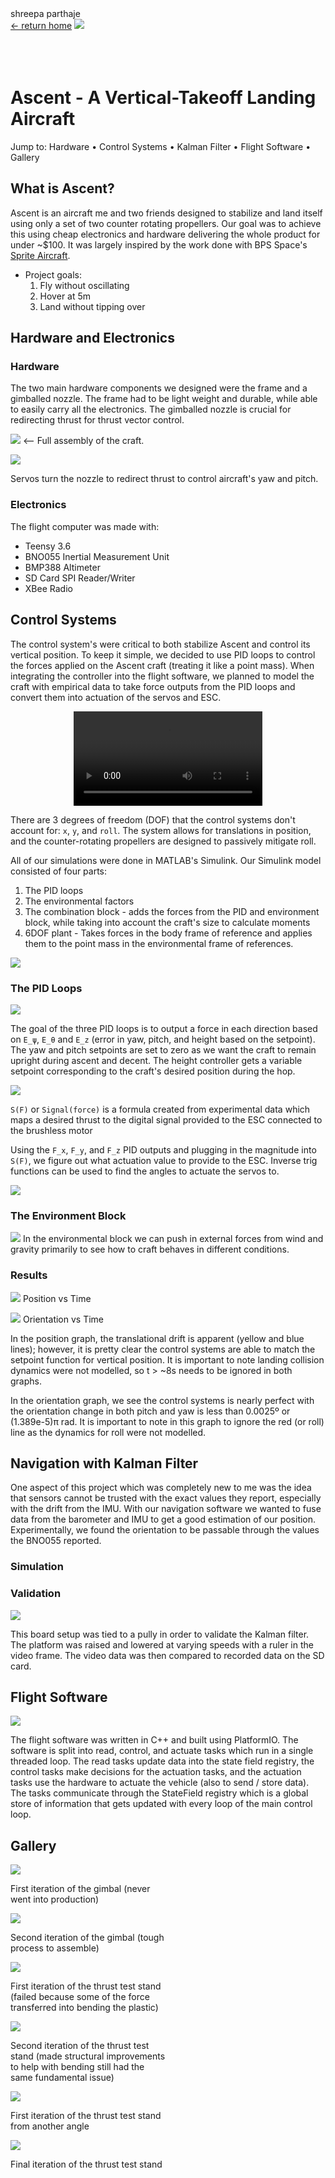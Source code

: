<link rel="stylesheet" href="../../styles/md.css">
<div id="title">shreepa parthaje</div>
<a id="return" href="../../index.html">&#8592; return home</a>
<img id="profile" src="../../img/landing/profile.png"/>
<script>
const jumpto = (element) => {
  document.getElementById(element.dataset.jumpto).scrollIntoView();
}
</script>
<br/><br/><br/><br/>

# Ascent - A Vertical-Takeoff Landing Aircraft

<div id="nav">
Jump to: 
<span data-jumpto="hw" onclick="jumpto(this)">Hardware</span> •
<span data-jumpto="pid" onclick="jumpto(this)">Control Systems</span> •
<span data-jumpto="kf" onclick="jumpto(this)">Kalman Filter</span> •
<span data-jumpto="fsw" onclick="jumpto(this)">Flight Software</span> •
<span data-jumpto="gallery" onclick="jumpto(this)">Gallery</span>
</div>

## What is Ascent?

Ascent is an aircraft me and two friends designed to stabilize and land itself using only a set of two counter rotating propellers. Our goal was to achieve this using cheap electronics and hardware delivering the whole product for under ~$100. It was largely inspired by the work done with BPS Space's [Sprite Aircraft](https://www.youtube.com/watch?v=5kuLr_fbaNs).

- Project goals:
  1. Fly without oscillating
  2. Hover at 5m
  3. Land without tipping over

<h2 id="hw">Hardware and Electronics</h2>

### Hardware
The two main hardware components we designed were the frame and a gimballed nozzle. The frame had to be light weight and durable, while able to easily carry all the electronics. The gimballed nozzle is crucial for redirecting thrust for thrust vector control.

![](../../img/g/ascent/craft.png) <-- Full assembly of the craft.


![](../../img/g/ascent/gimbal.png)

Servos turn the nozzle to redirect thrust to control aircraft's yaw and pitch. 

### Electronics

The flight computer was made with:

- Teensy 3.6
- BNO055 Inertial Measurement Unit
- BMP388 Altimeter
- SD Card SPI Reader/Writer
- XBee Radio

<h2 id="pid">Control Systems</h2>

The control system's were critical to both stabilize Ascent and control its vertical position. To keep it simple, we decided to use PID loops to control the forces applied on the Ascent craft (treating it like a point mass). When integrating the controller into the flight software, we planned to model the craft with empirical data to take force outputs from the PID loops and convert them into actuation of the servos and ESC. 

<video controls style="width: 60%; margin-left: 20%;">
    <source src="../../img/g/ascent/controls.m4v#t=0.1" type="video/mp4">
    <br/>
</video>

There are 3 degrees of freedom (DOF) that the control systems don't account for: `x`, `y`, and `roll`. The system allows for translations in position, and the counter-rotating propellers are designed to passively mitigate roll. 

All of our simulations were done in MATLAB's Simulink. Our Simulink model consisted of four parts:
1. The PID loops
2. The environmental factors
3. The combination block - adds the forces from the PID and environment block, while taking into account the craft's size to calculate moments
4. 6DOF plant - Takes forces in the body frame of reference and applies them to the point mass in the environmental frame of references.

![](../../img/g/ascent/simulink.png)

### The PID Loops
![](../../img/g/ascent/pid.png)

The goal of the three PID loops is to output a force in each direction based on `E_ψ`, `E_θ` and `E_z` (error in yaw, pitch, and height based on the setpoint). The yaw and pitch setpoints are set to zero as we want the craft to remain upright during ascent and decent. The height controller gets a variable setpoint corresponding to the craft's desired position during the hop.  

![](../../img/g/ascent/z_setpoint.png)

 `S(F)` or `Signal(force)` is a formula created from  experimental data which maps a desired thrust to the digital signal provided to the ESC connected to the brushless motor

Using the `F_x`, `F_y`, and `F_z` PID outputs and plugging in the magnitude into `S(F)`, we figure out what actuation value to provide to the ESC. Inverse trig functions can be used to find the angles to actuate the servos to. 

![](../../img/g/ascent/thrust.png)

### The Environment Block
![](../../img/g/ascent/environment-block.png)
In the environmental block we can push in external forces from wind and gravity primarily to see how to craft behaves in different conditions.

### Results

<div class="container">
<div style="width: 50%">

![](../../img/g/ascent/position.png)
Position vs Time

</div>
<div style="width: 50%">

![](../../img/g/ascent/orientation.png)
Orientation vs Time

</div>
</div>

In the position graph, the translational drift is apparent (yellow and blue lines); however, it is pretty clear the control systems are able to match the setpoint function for vertical position. It is important to note landing collision dynamics were not modelled, so t > ~8s needs to be ignored in both graphs. 

In the orientation graph, we see the control systems is nearly perfect with the orientation change in both pitch and yaw is less than 0.0025º or (1.389e-5)π rad. It is important to note in this graph to ignore the red (or roll) line as the dynamics for roll were not modelled. 

<h2 id="kf">Navigation with Kalman Filter</h2>

One aspect of this project which was completely new to me was the idea that sensors cannot be trusted with the exact values they report, especially with the drift from the IMU. With our navigation software we wanted to fuse data from the barometer and IMU to get a good estimation of our position. Experimentally, we found the orientation to be passable through the values the BNO055 reported. 

### Simulation

<script src="https://gist.github.com/sparthaje/744f6d1e5fc8e19dce1ce6c22c9e39f4.js"></script>

### Validation
![](../../img/g/ascent/electronics.jpeg)

This board setup was tied to a pully in order to validate the Kalman filter. The platform was raised and lowered at varying speeds with a ruler in the video frame. The video data was then compared to recorded data on the SD card. 

<h2 id="fsw">Flight Software</h2>

![](../../img/g/ascent/software.png)

The flight software was written in C++ and built using PlatformIO. The software is split into read, control, and actuate tasks which run in a single threaded loop. The read tasks update data into the state field registry, the control tasks make decisions for the actuation tasks, and the actuation tasks use the hardware to actuate the vehicle (also to send / store data). The tasks communicate through the StateField registry which is a global store of information that gets updated with every loop of the main control loop. 

<h2 id="gallery">Gallery</h2>
<style>
  .caption {
    font-size: 14px;
  }
</style>
<div class="container">
<div style="width: 50%">
<img src="../../img/g/ascent/gallery-1.png"/>

<span class="caption">First iteration of the gimbal (never went into production)</span>
</div>
<div style="width: 50%">
<img src="../../img/g/ascent/gallery-2.png"/>

<span class="caption">Second iteration of the gimbal (tough process to assemble)</span>
</div>
</div>

<div class="container">
<div style="width: 50%">
<img src="../../img/g/ascent/gallery-3.png"/>

<span class="caption">First iteration of the thrust test stand (failed because some of the force transferred into bending the plastic)</span>
</div>
<div style="width: 50%">
<img src="../../img/g/ascent/gallery-4.png"/>

<span class="caption">Second iteration of the thrust test stand (made structural improvements to help with bending still had the same fundamental issue)</span>
</div>
</div>

<div class="container">
<div style="width: 50%">
<img src="../../img/g/ascent/gallery-5.png"/>

<span class="caption">First iteration of the thrust test stand from another angle</span>
</div>

<div style="width: 50%">
<img src="../../img/g/ascent/gallery-6.jpeg"/>

<span class="caption">Final iteration of the thrust test stand</span>
</div>


</div>


